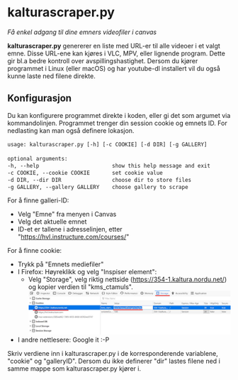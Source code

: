 # kalturascraper.py

*Få enkel adgang til dine emners videofiler i canvas*

**kalturascraper.py** genererer en liste med URL-er til alle videoer i et valgt emne. Disse URL-ene kan kjøres i VLC, MPV, eller lignende program. Dette gir bl.a bedre kontroll over avspillingshastighet. Dersom du kjører programmet i Linux (eller macOS) og har youtube-dl installert vil du også kunne laste ned filene direkte. 

## Konfigurasjon
Du kan konfigurere programmet direkte i koden, eller gi det som argumet via kommandolinjen. Programmet trenger din session cookie og emnets ID. For nedlasting kan man også definere lokasjon.

    usage: kalturascraper.py [-h] [-c COOKIE] [-d DIR] [-g GALLERY]
  
    optional arguments:
    -h, --help                       show this help message and exit
    -c COOKIE, --cookie COOKIE       set cookie value
    -d DIR, --dir DIR                choose dir to store files
    -g GALLERY, --gallery GALLERY    choose gallery to scrape  

For å finne galleri-ID:
- Velg "Emne" fra menyen i Canvas
- Velg det aktuelle emnet
- ID-et er tallene i adresselinjen, etter "https://hvl.instructure.com/courses/" 

For å finne cookie: 
- Trykk på "Emnets mediefiler"
- I Firefox: Høyreklikk og velg "Inspiser element":
  - Velg "Storage", velg riktig nettside (https://354-1.kaltura.nordu.net/) og kopier verdien til "kms_ctamuls". 
<img src="cookies.jpg" width="600"></img>
- I andre nettlesere: Google it :-P 

Skriv verdiene inn i kalturascraper.py i de korresponderende variablene, "cookie" og "galleryID". Dersom du ikke definerer "dir" lastes filene ned i samme mappe som kalturascraper.py kjører i. 
